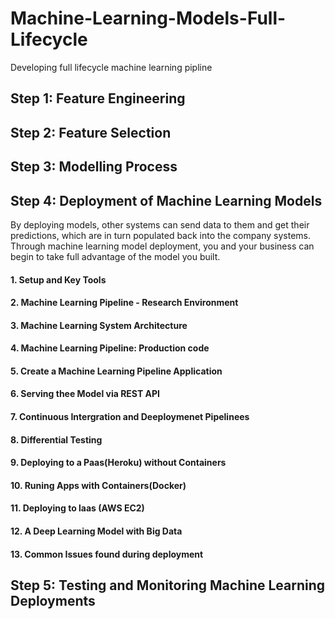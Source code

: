 # Machine-Learning-Models-Full-Lifecycle
 Developing full lifecycle machine learning pipline
 
 ## Step 1: Feature Engineering
 
 ## Step 2: Feature Selection
 
 ## Step 3: Modelling Process
 
 ## Step 4: Deployment of Machine Learning Models
 By deploying models, other systems can send data to them and get their predictions, which are in turn populated back into the company systems. Through machine learning model deployment, you and your business can begin to take full advantage of the model you built.
 
 #### 1. Setup and Key Tools

#### 2. Machine Learning Pipeline - Research Environment

#### 3. Machine Learning System Architecture

#### 4. Machine Learning Pipeline: Production code

#### 5. Create a Machine Learning Pipeline Application

#### 6. Serving thee Model via REST API

#### 7. Continuous Intergration and Deeploymenet Pipelinees

#### 8. Differential Testing

#### 9. Deploying to a Paas(Heroku) without Containers

#### 10. Runing Apps with Containers(Docker)

#### 11. Deploying to laas (AWS EC2)

#### 12. A Deep Learning Model with Big Data

#### 13. Common Issues found during deployment
 
 ## Step 5: Testing and Monitoring Machine Learning Deployments
